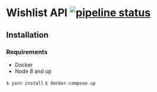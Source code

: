# Wishlist API [![pipeline status](https://gitlab.com/ria-wishlist/wishlist-user/badges/master/pipeline.svg)](https://gitlab.com/ria-wishlist/wishlist-user/commits/master)

## Installation

### Requirements
* Docker
* Node 8 and up

`$ yarn install` 
`$ docker-compose up`
